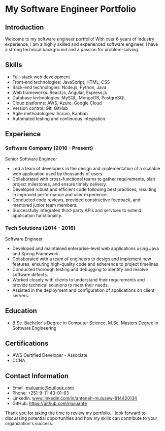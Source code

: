 # My Software Engineer Portfolio

## Introduction
Welcome to my software engineer portfolio! With over 6 years of industry experience, I am a highly skilled and experienced software engineer. I have a strong technical background and a passion for problem-solving. 

## Skills
- Full-stack web development
- Front-end technologies: JavaScript, HTML, CSS
- Back-end technologies: Node.js, Python, Java
- Web frameworks: React.js, Angular, Express.js
- Database technologies: MySQL, MongoDB, PostgreSQL
- Cloud platforms: AWS, Azure, Google Cloud
- Version control: Git, GitHub
- Agile methodologies: Scrum, Kanban
- Automated testing and continuous integration

## Experience
### Software Company (2016 - Present)
Senior Software Engineer
- Led a team of developers in the design and implementation of a scalable web application used by thousands of users.
- Collaborated with cross-functional teams to gather requirements, plan project milestones, and ensure timely delivery.
- Developed robust and efficient code following best practices, resulting in improved performance and user experience.
- Conducted code reviews, provided constructive feedback, and mentored junior team members.
- Successfully integrated third-party APIs and services to extend application functionality.

### Tech Solutions (2014 - 2016)
Software Engineer
- Developed and maintained enterprise-level web applications using Java and Spring Framework.
- Collaborated with a team of engineers to design and implement new features, ensuring high-quality code and adherence to project timelines.
- Conducted thorough testing and debugging to identify and resolve software defects.
- Worked closely with clients to understand their requirements and provide technical solutions to meet their needs.
- Assisted in the deployment and configuration of applications on client servers.

## Education
- B.Sc. Bachelor's Degree in Computer Science, M.Sc. Masters Degree in Software Engineering

## Certifications
- AWS Certified Developer - Associate
- CCNA

## Contact Information
- Email: muluante@outlook.com
- Phone: +251-9-11-43-01-63
- LinkedIn: www.linkedin.com/in/anteneh-mulusew-814420134
- GitHub: https://github.com/muluante

Thank you for taking the time to review my portfolio. I look forward to discussing potential opportunities and how my skills can contribute to your organization's success.
